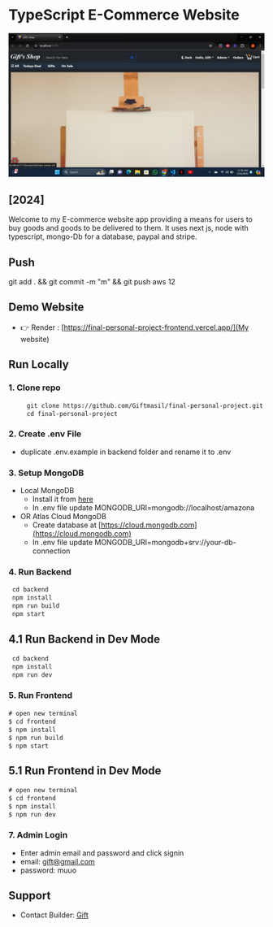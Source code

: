 # TypeScript E-Commerce Website

![gift's-shop](/frontend/public/images/gift's.jpg)

## [2024]

Welcome to my E-commerce website app providing a means for users to buy goods and goods to be delivered to them. It uses next js, node with typescript, mongo-Db for a database, paypal and stripe.

## Push

git add . && git commit -m "m" && git push aws
12



## Demo Website

- 👉 Render : [https://final-personal-project-frontend.vercel.app/](My website)


## Run Locally

### 1. Clone repo

```shell
     git clone https://github.com/Giftmasil/final-personal-project.git
     cd final-personal-project
```

### 2. Create .env File

- duplicate .env.example in backend folder and rename it to .env

### 3. Setup MongoDB

- Local MongoDB
  - Install it from [here](https://www.mongodb.com/try/download/community)
  - In .env file update MONGODB_URI=mongodb://localhost/amazona
- OR Atlas Cloud MongoDB
  - Create database at [https://cloud.mongodb.com](https://cloud.mongodb.com)
  - In .env file update MONGODB_URI=mongodb+srv://your-db-connection

### 4. Run Backend

```shell
 cd backend
 npm install
 npm run build
 npm start
```

## 4.1 Run Backend in Dev Mode

```shell
 cd backend
 npm install
 npm run dev
```

### 5. Run Frontend

```shell
# open new terminal
$ cd frontend
$ npm install
$ npm run build
$ npm start
```

## 5.1 Run Frontend in Dev Mode

```shell
# open new terminal
$ cd frontend
$ npm install
$ npm run dev
```


### 7. Admin Login

- Enter admin email and password and click signin
- email: gift@gmail.com
- password: muuo

## Support

- Contact Builder: [Gift](mailto:masilagift@gmail.com)
